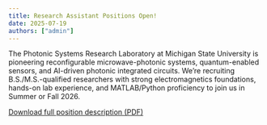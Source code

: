 ```yaml
---
title: Research Assistant Positions Open!
date: 2025-07-19
authors: ["admin"]
---
```


The Photonic Systems Research Laboratory at Michigan State University is pioneering reconfigurable microwave-photonic systems, quantum-enabled sensors, and AI-driven photonic integrated circuits. We’re recruiting B.S./M.S.-qualified researchers with strong electromagnetics foundations, hands-on lab experience, and MATLAB/Python proficiency to join us in Summer or Fall 2026.

[Download full position description (PDF)](./flyer.pdf)
